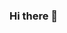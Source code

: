 ### Hi there 👋

<!--[![C4GTGithubDisplay](https://kcavhjwafgtoqkqbbqrd.supabase.co/storage/v1/object/public/c4gt-github-profile/476285280811483140githubdisplay.jpg?maxAge=10)](https://github.com/Code4GovTech)-->

<!--[![C4GTGithubDisplay](https://kcavhjwafgtoqkqbbqrd.supabase.co/storage/v1/object/public/c4gt-github-profile/476285280811483140githubdisplay.jpg)](https://github.com/Code4GovTech)
Know more about: Code For GovTech ([Website](https://www.codeforgovtech.in) | [GitHub](https://github.com/Code4GovTech/C4GT/wiki)) | [Digital Public Goods (DPGs)](https://digitalpublicgoods.net/digital-public-goods/) | [India & DPGs](https://government.economictimes.indiatimes.com/blog/digital-public-goods-digital-public-infrastructure-an-evolving-india-story/99532036)-->

<!--

Code For GovTech Website - https://www.codeforgovtech.in/
Code For GovTech GitHub - https://github.com/Code4GovTech/C4GT/wiki
Digital Public Goods (DPGs)- https://digitalpublicgoods.net/digital-public-goods/
India & DPGs  - https://government.economictimes.indiatimes.com/blog/digital-public-goods-digital-public-infrastructure-an-evolving-india-story/99532036
**KDwevedi/KDwevedi** is a ✨ _special_ ✨ repository because its `README.md` (this file) appears on your GitHub profile.

Here are some ideas to get you started:

- 🔭 I’m currently working on ...
- 🌱 I’m currently learning ...
- 👯 I’m looking to collaborate on ...
- 🤔 I’m looking for help with ...
- 💬 Ask me about ...
- 📫 How to reach me: ...
- 😄 Pronouns: ...
- ⚡ Fun fact: ...
-->
